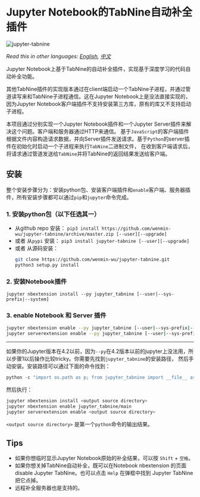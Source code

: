 # Jupyter Notebook的TabNine自动补全插件
![jupyter-tabnine](https://github.com/wenmin-wu/jupyter-tabnine/blob/master/screenshots/demo.gif)

*Read this in other languages: [English](README.md), [中文](README.ch.md)*

Jupyter Notebook上基于TabNine的自动补全插件，实现基于深度学习的代码自动补全功能。

其他TabNine插件的实现版本通过在client端启动一个TabNine子进程，并通过管道读写来和TabNine子进程通信。这在Jupyter Notebook上是没法直接实现的，
因为Jupyter Notebook客户端插件不支持安装第三方库，原有的库又不支持启动子进程。

本项目通过分别实现一个Jupyter Notebook插件和一个Jupyter Server插件来解决这个问题。客户端和服务器通过HTTP来通信。
基于`JavaScript`的客户端插件根据文件内容构造请求数据，并向Server插件发送请求。基于`Python`的server插件在初始化时启动一个子进程来执行`TabNine`二进制文件，
在收到客户端请求后，将请求通过管道发送给`TabNine`并将TabNine的返回结果发送给客户端。

## 安装
整个安装步骤分为：安装python包、安装客户端插件和`enable`客户端、服务器插件，所有安装步骤都可以通过`pip`和`jupyter`命令完成。

### 1. 安装python包（以下任选其一）

* 从github repo 安装： `pip3 install https://github.com/wenmin-wu/jupyter-tabnine/archive/master.zip [--user][--upgrade]`
* 或者 从`pypi` 安装： `pip3 install jupyter-tabnine [--user][--upgrade]`
* 或者 从源码安装：
  ```Bash
  git clone https://github.com/wenmin-wu/jupyter-tabnine.git
  python3 setup.py install
  ```
  
### 2. 安装Notebook插件
`jupyter nbextension install --py jupyter_tabnine [--user|--sys-prefix|--system]`

### 3. enable Notebook 和 Server 插件
```Bash
jupyter nbextension enable --py jupyter_tabnine [--user|--sys-prefix|--system]
jupyter serverextension enable --py jupyter_tabnine [--user|--sys-prefix|--system]
```

---
如果你的Jupyter版本在4.2以前，因为`--py`在4.2版本以前的jupyter上没法用，所以步骤1以后操作比较tricky。你需要先找到`jupyter_tabnine`的安装路径，
然后手动安装。安装路径可以通过下面的命令找到：
```Python
python -c "import os.path as p; from jupyter_tabnine import __file__ as f, _jupyter_nbextension_paths as n; print(p.normpath(p.join(p.dirname(f), n()[0]['src'])))"
```
然后执行：
```Bash
jupyter nbextension install <output source directory>
jupyter nbextension enable jupyter_tabnine/main
jupyter serverextension enable <output source directory>
```
`<output source directory>` 是第一个`python`命令的输出结果。

## Tips
* 如果你想临时显示Jupyter Notebook原始的补全结果，可以按 `Shift` + `空格`。
* 如果你想关掉TabNine自动补全，既可以在Notebook nbextension 的页面 disable Jupyter TabNine。也可以点击 `Help` 在弹框中找到 Jupyter TabNine把它点掉。
* 远程补全服务器也是支持的。

